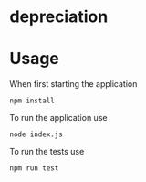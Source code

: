 # depreciation

# Usage 

When first starting the application  

```shell
npm install
```

To run the application use  

```shell
node index.js
```

To run the tests use  

```shell
npm run test
```